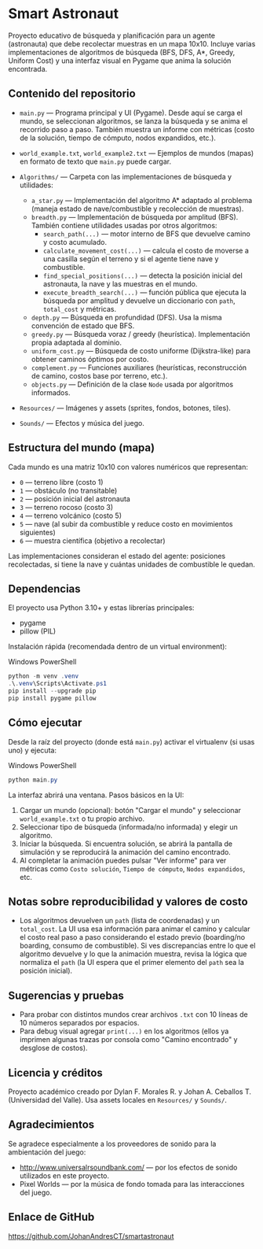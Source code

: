 # Smart Astronaut

Proyecto educativo de búsqueda y planificación para un agente (astronauta) que debe recolectar muestras en un mapa 10x10. Incluye varias implementaciones de algoritmos de búsqueda (BFS, DFS, A*, Greedy, Uniform Cost) y una interfaz visual en Pygame que anima la solución encontrada.

## Contenido del repositorio

- `main.py` — Programa principal y UI (Pygame). Desde aquí se carga el mundo, se seleccionan algoritmos, se lanza la búsqueda y se anima el recorrido paso a paso. También muestra un informe con métricas (costo de la solución, tiempo de cómputo, nodos expandidos, etc.).

- `world_example.txt`, `world_example2.txt` — Ejemplos de mundos (mapas) en formato de texto que `main.py` puede cargar.

- `Algorithms/` — Carpeta con las implementaciones de búsqueda y utilidades:
  - `a_star.py` — Implementación del algoritmo A* adaptado al problema (maneja estado de nave/combustible y recolección de muestras).
  - `breadth.py` — Implementación de búsqueda por amplitud (BFS). También contiene utilidades usadas por otros algoritmos:
    - `search_path(...)` — motor interno de BFS que devuelve camino y costo acumulado.
    - `calculate_movement_cost(...)` — calcula el costo de moverse a una casilla según el terreno y si el agente tiene nave y combustible.
    - `find_special_positions(...)` — detecta la posición inicial del astronauta, la nave y las muestras en el mundo.
    - `execute_breadth_search(...)` — función pública que ejecuta la búsqueda por amplitud y devuelve un diccionario con `path`, `total_cost` y métricas.
  - `depth.py` — Búsqueda en profundidad (DFS). Usa la misma convención de estado que BFS.
  - `greedy.py` — Búsqueda voraz / greedy (heurística). Implementación propia adaptada al dominio.
  - `uniform_cost.py` — Búsqueda de costo uniforme (Dijkstra-like) para obtener caminos óptimos por costo.
  - `complement.py` — Funciones auxiliares (heurísticas, reconstrucción de camino, costos base por terreno, etc.).
  - `objects.py` — Definición de la clase `Node` usada por algoritmos informados.

- `Resources/` — Imágenes y assets (sprites, fondos, botones, tiles).
- `Sounds/` — Efectos y música del juego.

## Estructura del mundo (mapa)
Cada mundo es una matriz 10x10 con valores numéricos que representan:
- `0` — terreno libre (costo 1)
- `1` — obstáculo (no transitable)
- `2` — posición inicial del astronauta
- `3` — terreno rocoso (costo 3)
- `4` — terreno volcánico (costo 5)
- `5` — nave (al subir da combustible y reduce costo en movimientos siguientes)
- `6` — muestra científica (objetivo a recolectar)

Las implementaciones consideran el estado del agente: posiciones recolectadas, si tiene la nave y cuántas unidades de combustible le quedan.

## Dependencias
El proyecto usa Python 3.10+ y estas librerías principales:
- pygame
- pillow (PIL)

Instalación rápida (recomendada dentro de un virtual environment):

Windows PowerShell

```powershell
python -m venv .venv
.\.venv\Scripts\Activate.ps1
pip install --upgrade pip
pip install pygame pillow
```

## Cómo ejecutar
Desde la raíz del proyecto (donde está `main.py`) activar el virtualenv (si usas uno) y ejecuta:

Windows PowerShell

```powershell
python main.py
```

La interfaz abrirá una ventana. Pasos básicos en la UI:
1. Cargar un mundo (opcional): botón "Cargar el mundo" y seleccionar `world_example.txt` o tu propio archivo.
2. Seleccionar tipo de búsqueda (informada/no informada) y elegir un algoritmo.
3. Iniciar la búsqueda. Si encuentra solución, se abrirá la pantalla de simulación y se reproducirá la animación del camino encontrado.
4. Al completar la animación puedes pulsar "Ver informe" para ver métricas como `Costo solución`, `Tiempo de cómputo`, `Nodos expandidos`, etc.

## Notas sobre reproducibilidad y valores de costo
- Los algoritmos devuelven un `path` (lista de coordenadas) y un `total_cost`. La UI usa esa información para animar el camino y calcular el costo real paso a paso considerando el estado previo (boarding/no boarding, consumo de combustible). Si ves discrepancias entre lo que el algoritmo devuelve y lo que la animación muestra, revisa la lógica que normaliza el `path` (la UI espera que el primer elemento del `path` sea la posición inicial).

## Sugerencias y pruebas
- Para probar con distintos mundos crear archivos `.txt` con 10 líneas de 10 números separados por espacios.
- Para debug visual agregar `print(...)` en los algoritmos (ellos ya imprimen algunas trazas por consola como "Camino encontrado" y desglose de costos).

## Licencia y créditos
Proyecto académico creado por Dylan F. Morales R. y Johan A. Ceballos T. (Universidad del Valle). Usa assets locales en `Resources/` y `Sounds/`.

## Agradecimientos

Se agradece especialmente a los proveedores de sonido para la ambientación del juego:

- http://www.universalrsoundbank.com/ — por los efectos de sonido utilizados en este proyecto.
- Pixel Worlds — por la música de fondo tomada para las interacciones del juego.

## Enlace de GitHub
https://github.com/JohanAndresCT/smartastronaut
